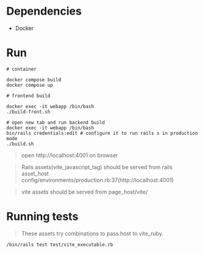 # Dependencies

- Docker

# Run

```
# container

docker compose build
docker compose up

# frontend build

docker exec -it webapp /bin/bash
./build-front.sh

# open new tab and run backend build
docker exec -it webapp /bin/bash
bin/rails credentials:edit # configure it to run rails s in production mode
./build.sh

```
> open http://localhost:4001 on browser

> Rails assets(vite_javascript_tag) should be served from rails asset_host config/environments/production.rb:37(http://localhost:4001)

> vite assets should be served from page_host/vite/

# Running tests

> These assets try combinations to pass host to vite_ruby.

```
/bin/rails test test/vite_executable.rb
```
